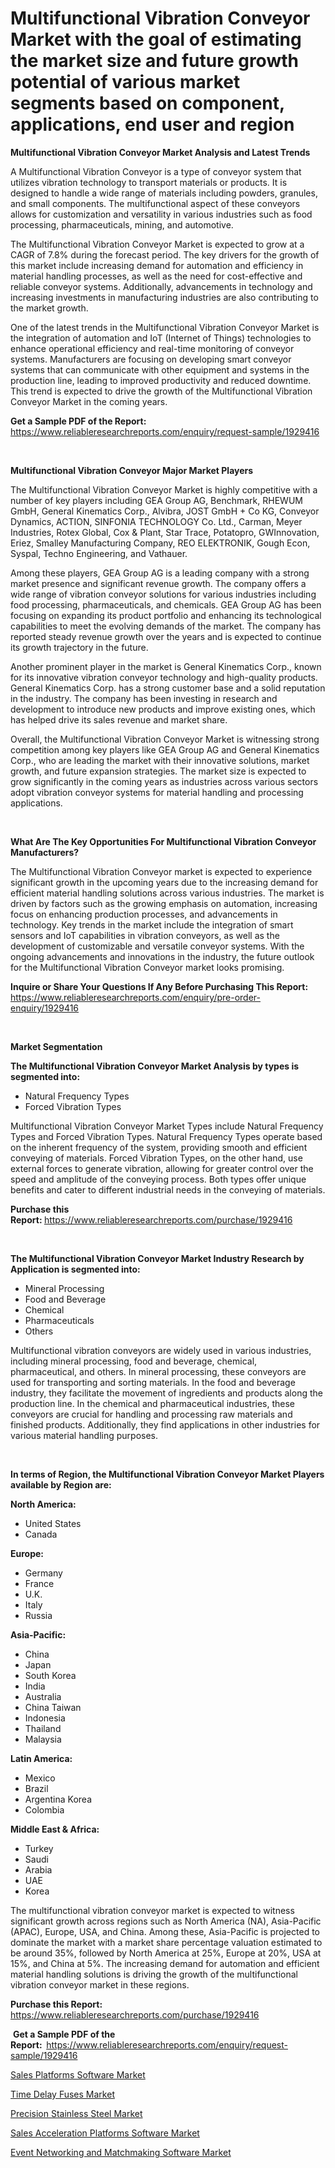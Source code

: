 <p><h1>Multifunctional Vibration Conveyor Market with the goal of estimating the market size and future growth potential of various market segments based on component, applications, end user and region</h1></p><p><strong>Multifunctional Vibration Conveyor Market Analysis and Latest Trends</strong></p>
<p><p>A Multifunctional Vibration Conveyor is a type of conveyor system that utilizes vibration technology to transport materials or products. It is designed to handle a wide range of materials including powders, granules, and small components. The multifunctional aspect of these conveyors allows for customization and versatility in various industries such as food processing, pharmaceuticals, mining, and automotive.</p><p>The Multifunctional Vibration Conveyor Market is expected to grow at a CAGR of 7.8% during the forecast period. The key drivers for the growth of this market include increasing demand for automation and efficiency in material handling processes, as well as the need for cost-effective and reliable conveyor systems. Additionally, advancements in technology and increasing investments in manufacturing industries are also contributing to the market growth.</p><p>One of the latest trends in the Multifunctional Vibration Conveyor Market is the integration of automation and IoT (Internet of Things) technologies to enhance operational efficiency and real-time monitoring of conveyor systems. Manufacturers are focusing on developing smart conveyor systems that can communicate with other equipment and systems in the production line, leading to improved productivity and reduced downtime. This trend is expected to drive the growth of the Multifunctional Vibration Conveyor Market in the coming years.</p></p>
<p><strong>Get a Sample PDF of the Report:&nbsp;</strong> <a href="https://www.reliableresearchreports.com/enquiry/request-sample/1929416">https://www.reliableresearchreports.com/enquiry/request-sample/1929416</a></p>
<p>&nbsp;</p>
<p><strong>Multifunctional Vibration Conveyor Major Market Players</strong></p>
<p><p>The Multifunctional Vibration Conveyor Market is highly competitive with a number of key players including GEA Group AG, Benchmark, RHEWUM GmbH, General Kinematics Corp., Alvibra, JOST GmbH + Co KG, Conveyor Dynamics, ACTION, SINFONIA TECHNOLOGY Co. Ltd., Carman, Meyer Industries, Rotex Global, Cox & Plant, Star Trace, Potatopro, GWInnovation, Eriez, Smalley Manufacturing Company, REO ELEKTRONIK, Gough Econ, Syspal, Techno Engineering, and Vathauer.</p><p>Among these players, GEA Group AG is a leading company with a strong market presence and significant revenue growth. The company offers a wide range of vibration conveyor solutions for various industries including food processing, pharmaceuticals, and chemicals. GEA Group AG has been focusing on expanding its product portfolio and enhancing its technological capabilities to meet the evolving demands of the market. The company has reported steady revenue growth over the years and is expected to continue its growth trajectory in the future.</p><p>Another prominent player in the market is General Kinematics Corp., known for its innovative vibration conveyor technology and high-quality products. General Kinematics Corp. has a strong customer base and a solid reputation in the industry. The company has been investing in research and development to introduce new products and improve existing ones, which has helped drive its sales revenue and market share.</p><p>Overall, the Multifunctional Vibration Conveyor Market is witnessing strong competition among key players like GEA Group AG and General Kinematics Corp., who are leading the market with their innovative solutions, market growth, and future expansion strategies. The market size is expected to grow significantly in the coming years as industries across various sectors adopt vibration conveyor systems for material handling and processing applications.</p></p>
<p>&nbsp;</p>
<p><strong>What Are The Key Opportunities For Multifunctional Vibration Conveyor Manufacturers?</strong></p>
<p><p>The Multifunctional Vibration Conveyor market is expected to experience significant growth in the upcoming years due to the increasing demand for efficient material handling solutions across various industries. The market is driven by factors such as the growing emphasis on automation, increasing focus on enhancing production processes, and advancements in technology. Key trends in the market include the integration of smart sensors and IoT capabilities in vibration conveyors, as well as the development of customizable and versatile conveyor systems. With the ongoing advancements and innovations in the industry, the future outlook for the Multifunctional Vibration Conveyor market looks promising.</p></p>
<p><strong>Inquire or Share Your Questions If Any Before Purchasing This Report:</strong> <a href="https://www.reliableresearchreports.com/enquiry/pre-order-enquiry/1929416">https://www.reliableresearchreports.com/enquiry/pre-order-enquiry/1929416</a></p>
<p>&nbsp;</p>
<p><strong>Market Segmentation</strong></p>
<p><strong>The Multifunctional Vibration Conveyor Market Analysis by types is segmented into:</strong></p>
<p><ul><li>Natural Frequency Types</li><li>Forced Vibration Types</li></ul></p>
<p><p>Multifunctional Vibration Conveyor Market Types include Natural Frequency Types and Forced Vibration Types. Natural Frequency Types operate based on the inherent frequency of the system, providing smooth and efficient conveying of materials. Forced Vibration Types, on the other hand, use external forces to generate vibration, allowing for greater control over the speed and amplitude of the conveying process. Both types offer unique benefits and cater to different industrial needs in the conveying of materials.</p></p>
<p><strong>Purchase this Report:&nbsp;</strong><a href="https://www.reliableresearchreports.com/purchase/1929416">https://www.reliableresearchreports.com/purchase/1929416</a></p>
<p>&nbsp;</p>
<p><strong>The Multifunctional Vibration Conveyor Market Industry Research by Application is segmented into:</strong></p>
<p><ul><li>Mineral Processing</li><li>Food and Beverage</li><li>Chemical</li><li>Pharmaceuticals</li><li>Others</li></ul></p>
<p><p>Multifunctional vibration conveyors are widely used in various industries, including mineral processing, food and beverage, chemical, pharmaceutical, and others. In mineral processing, these conveyors are used for transporting and sorting materials. In the food and beverage industry, they facilitate the movement of ingredients and products along the production line. In the chemical and pharmaceutical industries, these conveyors are crucial for handling and processing raw materials and finished products. Additionally, they find applications in other industries for various material handling purposes.</p></p>
<p>&nbsp;</p>
<p><strong>In terms of Region, the Multifunctional Vibration Conveyor Market Players available by Region are:</strong></p>
<p>
    <p> <strong> North America: </strong>
        <ul>
            <li>United States</li>
            <li>Canada</li>
        </ul>
        </p> 
    <p> <strong> Europe: </strong>
        <ul>
            <li>Germany</li>
            <li>France</li>
            <li>U.K.</li>
            <li>Italy</li>
            <li>Russia</li>
        </ul>
        </p> 
    <p> <strong> Asia-Pacific: </strong>
        <ul>
            <li>China</li>
            <li>Japan</li>
            <li>South Korea</li>
            <li>India</li>
            <li>Australia</li>
            <li>China Taiwan</li>
            <li>Indonesia</li>
            <li>Thailand</li>
            <li>Malaysia</li>
        </ul>
        </p> 
    <p> <strong> Latin America: </strong>
        <ul>
            <li>Mexico</li>
            <li>Brazil</li>
            <li>Argentina Korea</li>
            <li>Colombia</li>
        </ul>
        </p> 
    <p> <strong> Middle East & Africa: </strong>
        <ul>
            <li>Turkey</li>
            <li>Saudi</li>
            <li>Arabia</li>
            <li>UAE</li>
            <li>Korea</li>
        </ul>
    </p>
    </p>
<p><p>The multifunctional vibration conveyor market is expected to witness significant growth across regions such as North America (NA), Asia-Pacific (APAC), Europe, USA, and China. Among these, Asia-Pacific is projected to dominate the market with a market share percentage valuation estimated to be around 35%, followed by North America at 25%, Europe at 20%, USA at 15%, and China at 5%. The increasing demand for automation and efficient material handling solutions is driving the growth of the multifunctional vibration conveyor market in these regions.</p></p>
<p><strong>Purchase this Report: </strong><a href="https://www.reliableresearchreports.com/purchase/1929416">https://www.reliableresearchreports.com/purchase/1929416</a></p>
<p>&nbsp;<strong>Get a Sample PDF of the Report:&nbsp;&nbsp;</strong><a href="https://www.reliableresearchreports.com/enquiry/request-sample/1929416">https://www.reliableresearchreports.com/enquiry/request-sample/1929416</a></p>
<p><strong></strong></p>
<p><p><a href="https://circular-yam-9b9.notion.site/Global-Sales-Platforms-Software-Market-by-Types-Applications-and-Major-Players-with-Regional-Grow-288f559fe062462eb7ac1cfcedbc35c0">Sales Platforms Software Market</a></p><p><a href="https://view.publitas.com/reportprime-1/time-delay-fuses-market-size-reflecting-a-forecast-till-2031-market-by-type-by-application-and-by-geography/">Time Delay Fuses Market</a></p><p><a href="https://view.publitas.com/reportprime-1/precision-stainless-steel-market-size-2024-2031-global-industrial-analysis-key-geographical-regions-market-share-top-key-players-product-types-and-forecast-research-report/">Precision Stainless Steel Market</a></p><p><a href="https://cedar-agate-3da.notion.site/Sales-Acceleration-Platforms-Software-Market-Analysis-and-Market-Size-Global-Industry-Overview-Mar-5674a1bd70c842ef87f03925b9682f0e">Sales Acceleration Platforms Software Market</a></p><p><a href="https://copper-carbon-84f.notion.site/Insights-into-Event-Networking-and-Matchmaking-Software-Market-Size-Analysing-Market-Share-Trends--8bf585dfa3f94481ada9cfdfd3c9cdd7">Event Networking and Matchmaking Software Market</a></p></p>